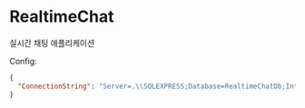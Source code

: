 # RealtimeChat
실시간 채팅 애플리케이션
 
Config:
```json
{
  "ConnectionString": "Server=.\\SQLEXPRESS;Database=RealtimeChatDb;Integrated Security=SSPI;TrustServerCertificate=True;"
}
```
